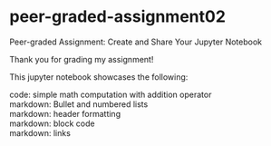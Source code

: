# peer-graded-assignment02
Peer-graded Assignment: Create and Share Your Jupyter Notebook

Thank you for grading my assignment!

This jupyter notebook showcases the following:

  code: simple math computation with addition operator <br>
  markdown: Bullet and numbered lists <br>
  markdown: header formatting <br>
  markdown: block code <br>
  markdown: links
